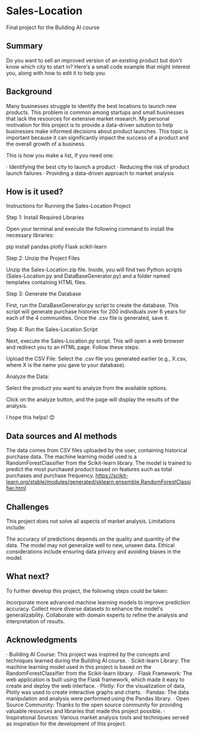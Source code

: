 # Sales-Location

Final project for the Building AI course

## Summary

Do you want to sell an improved version of an existing product but don't know which city to start in? Here's a small code example that might interest you, along with how to edit it to help you.

## Background

Many businesses struggle to identify the best locations to launch new products. This problem is common among startups and small businesses that lack the resources for extensive market research. My personal motivation for this project is to provide a data-driven solution to help businesses make informed decisions about product launches. This topic is important because it can significantly impact the success of a product and the overall growth of a business.

This is how you make a list, if you need one:

· Identifying the best city to launch a product
· Reducing the risk of product launch failures
· Providing a data-driven approach to market analysis


## How is it used?

Instructions for Running the Sales-Location Project

Step 1: Install Required Libraries

Open your terminal and execute the following command to install the necessary libraries:

pip install pandas plotly Flask scikit-learn

Step 2: Unzip the Project Files

Unzip the Sales-Location.zip file. Inside, you will find two Python scripts (Sales-Location.py and DataBaseGenerator.py) and a folder named templates containing HTML files.

Step 3: Generate the Database

First, run the DataBaseGenerator.py script to create the database. This script will generate purchase histories for 200 individuals over 6 years for each of the 4 communities. Once the .csv file is generated, save it.

Step 4: Run the Sales-Location Script

Next, execute the Sales-Location.py script. This will open a web browser and redirect you to an HTML page. Follow these steps:

Upload the CSV File: Select the .csv file you generated earlier (e.g., X.csv, where X is the name you gave to your database).

Analyze the Data:

Select the product you want to analyze from the available options.

Click on the analyze button, and the page will display the results of the analysis.

I hope this helps! 😊

## Data sources and AI methods
The data comes from CSV files uploaded by the user, containing historical purchase data. The machine learning model used is a RandomForestClassifier from the Scikit-learn library. The model is trained to predict the most purchased product based on features such as total purchases and purchase frequency.
https://scikit-learn.org/stable/modules/generated/sklearn.ensemble.RandomForestClassifier.html


## Challenges

This project does not solve all aspects of market analysis. Limitations include:

The accuracy of predictions depends on the quality and quantity of the data.
The model may not generalize well to new, unseen data.
Ethical considerations include ensuring data privacy and avoiding biases in the model.

## What next?

To further develop this project, the following steps could be taken:

Incorporate more advanced machine learning models to improve prediction accuracy.
Collect more diverse datasets to enhance the model's generalizability.
Collaborate with domain experts to refine the analysis and interpretation of results.

## Acknowledgments

· Building AI Course: This project was inspired by the concepts and techniques learned during the Building AI course.
· Scikit-learn Library: The machine learning model used in this project is based on the RandomForestClassifier from the Scikit-learn library.
· Flask Framework: The web application is built using the Flask framework, which made it easy to create and deploy the web interface.
· Plotly: For the visualization of data, Plotly was used to create interactive graphs and charts.
· Pandas: The data manipulation and analysis were performed using the Pandas library.
· Open Source Community: Thanks to the open source community for providing valuable resources and libraries that made this project possible.
· Inspirational Sources: Various market analysis tools and techniques served as inspiration for the development of this project.
